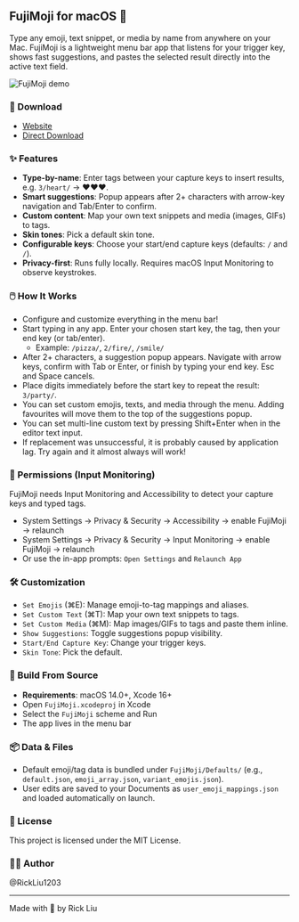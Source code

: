 ## FujiMoji for macOS 🍎

Type any emoji, text snippet, or media by name from anywhere on your Mac. FujiMoji is a lightweight menu bar app that listens for your trigger key, shows fast suggestions, and pastes the selected result directly into the active text field.

![FujiMoji demo](FujiMoji/Assets.xcassets/fujimoji-demo.gif)

### 📱 Download
- [Website](https://fujimoji.app)
- [Direct Download](https://github.com/RickLiu1203/FujiMoji/releases/download/v1.0/FujiMoji.dmg)

### ✨ Features
- **Type-by-name**: Enter tags between your capture keys to insert results, e.g. `3/heart/` → ❤️❤️❤️.
- **Smart suggestions**: Popup appears after 2+ characters with arrow-key navigation and Tab/Enter to confirm.
- **Custom content**: Map your own text snippets and media (images, GIFs) to tags.
- **Skin tones**: Pick a default skin tone.
- **Configurable keys**: Choose your start/end capture keys (defaults: `/` and `/`).
- **Privacy-first**: Runs fully locally. Requires macOS Input Monitoring to observe keystrokes.

### 🖱️ How It Works
- Configure and customize everything in the menu bar!
- Start typing in any app. Enter your chosen start key, the tag, then your end key (or tab/enter).
  - Example: `/pizza/`, `2/fire/`, `/smile/`
- After 2+ characters, a suggestion popup appears. Navigate with arrow keys, confirm with Tab or Enter, or finish by typing your end key. Esc and Space cancels.
- Place digits immediately before the start key to repeat the result: `3/party/`.
- You can set custom emojis, texts, and media through the menu. Adding favourites will move them to the top of the suggestions popup.
- You can set multi-line custom text by pressing Shift+Enter when in the editor text input.
- If replacement was unsuccessful, it is probably caused by application lag. Try again and it almost always will work!

### 🔑 Permissions (Input Monitoring)
FujiMoji needs Input Monitoring and Accessibility to detect your capture keys and typed tags.
- System Settings → Privacy & Security → Accessibility → enable FujiMoji → relaunch
- System Settings → Privacy & Security → Input Monitoring → enable FujiMoji → relaunch
- Or use the in-app prompts: `Open Settings` and `Relaunch App`

### 🛠️ Customization
- `Set Emojis` (⌘E): Manage emoji-to-tag mappings and aliases.
- `Set Custom Text` (⌘T): Map your own text snippets to tags.
- `Set Custom Media` (⌘M): Map images/GIFs to tags and paste them inline.
- `Show Suggestions`: Toggle suggestions popup visibility.
- `Start/End Capture Key`: Change your trigger keys.
- `Skin Tone`: Pick the default.

### 🧰 Build From Source
- **Requirements**: macOS 14.0+, Xcode 16+
- Open `FujiMoji.xcodeproj` in Xcode
- Select the `FujiMoji` scheme and Run
- The app lives in the menu bar

### 📦 Data & Files
- Default emoji/tag data is bundled under `FujiMoji/Defaults/` (e.g., `default.json`, `emoji_array.json`, `variant_emojis.json`).
- User edits are saved to your Documents as `user_emoji_mappings.json` and loaded automatically on launch.

### 📄 License
This project is licensed under the MIT License.

### 👨‍💻 Author
@RickLiu1203

---

<div>
  <p>Made with 💜 by Rick Liu</p>
</div>
